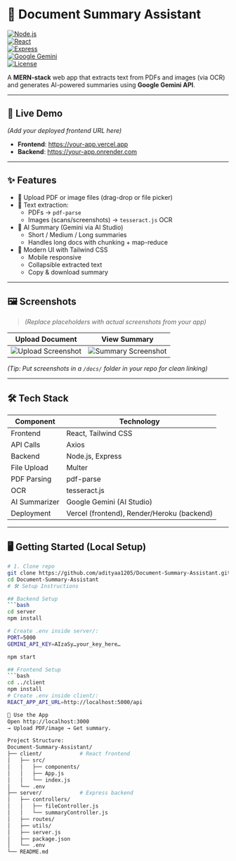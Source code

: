 # 📄 Document Summary Assistant  

[![Node.js](https://img.shields.io/badge/Node.js-22.x-green?logo=node.js)](https://nodejs.org/)  
[![React](https://img.shields.io/badge/React-19.x-blue?logo=react)](https://react.dev/)  
[![Express](https://img.shields.io/badge/Express-5.x-lightgrey?logo=express)](https://expressjs.com/)  
[![Google Gemini](https://img.shields.io/badge/Gemini-AI%20Summarizer-purple?logo=google)](https://ai.google.dev/)  
[![License](https://img.shields.io/badge/License-MIT-yellow)](#license)  

A **MERN-stack** web app that extracts text from PDFs and images (via OCR) and generates AI-powered summaries using **Google Gemini API**.  

---

## 🚀 Live Demo
*(Add your deployed frontend URL here)*  
- **Frontend**: https://your-app.vercel.app  
- **Backend**: https://your-app.onrender.com  

---

## ✨ Features

- 📂 Upload PDF or image files (drag-drop or file picker)  
- 📝 Text extraction:
  - PDFs → `pdf-parse`  
  - Images (scans/screenshots) → `tesseract.js` OCR  
- 🤖 AI Summary (Gemini via AI Studio)  
  - Short / Medium / Long summaries  
  - Handles long docs with chunking + map-reduce  
- 🎨 Modern UI with Tailwind CSS  
  - Mobile responsive  
  - Collapsible extracted text  
  - Copy & download summary  

---

## 🖼 Screenshots

> *(Replace placeholders with actual screenshots from your app)*

| Upload Document | View Summary |
|-----------------|--------------|
| ![Upload Screenshot](docs/upload.png) | ![Summary Screenshot](docs/summary.png) |

*(Tip: Put screenshots in a `/docs/` folder in your repo for clean linking)*  

---

## 🛠 Tech Stack

| Component     | Technology                  |
|---------------|-----------------------------|
| Frontend      | React, Tailwind CSS         |
| API Calls     | Axios                       |
| Backend       | Node.js, Express            |
| File Upload   | Multer                      |
| PDF Parsing   | pdf-parse                   |
| OCR           | tesseract.js                |
| AI Summarizer | Google Gemini (AI Studio)   |
| Deployment    | Vercel (frontend), Render/Heroku (backend) |

---

## 🖥 Getting Started (Local Setup)

```bash
# 1. Clone repo
git clone https://github.com/adityaa1205/Document-Summary-Assistant.git
cd Document-Summary-Assistant
# 🛠 Setup Instructions

## Backend Setup
```bash
cd server
npm install

# Create .env inside server/:
PORT=5000
GEMINI_API_KEY=AIzaSy…your_key_here…

npm start

## Frontend Setup
```bash
cd ../client
npm install
# Create .env inside client/:
REACT_APP_API_URL=http://localhost:5000/api

🚀 Use the App
Open http://localhost:3000
→ Upload PDF/image → Get summary.

Project Structure:
Document-Summary-Assistant/
├── client/            # React frontend
│   ├── src/
│   │   ├── components/
│   │   ├── App.js
│   │   └── index.js
│   └── .env
├── server/            # Express backend
│   ├── controllers/
│   │   ├── fileController.js
│   │   └── summaryController.js
│   ├── routes/
│   ├── utils/
│   ├── server.js
│   ├── package.json
│   └── .env
└── README.md

